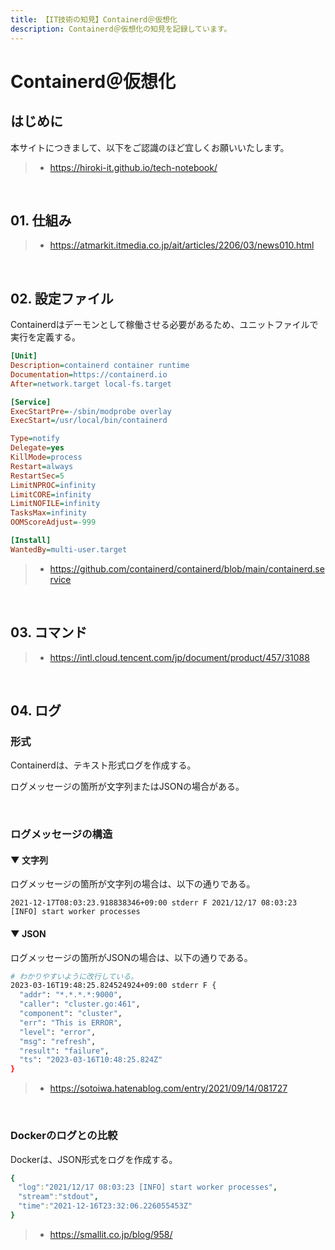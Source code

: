```yaml
---
title: 【IT技術の知見】Containerd＠仮想化
description: Containerd＠仮想化の知見を記録しています。
---
```


# Containerd＠仮想化

## はじめに

本サイトにつきまして、以下をご認識のほど宜しくお願いいたします。

> - https://hiroki-it.github.io/tech-notebook/

<br>

## 01. 仕組み

> - https://atmarkit.itmedia.co.jp/ait/articles/2206/03/news010.html

<br>

## 02. 設定ファイル

Containerdはデーモンとして稼働させる必要があるため、ユニットファイルで実行を定義する。

```ini
[Unit]
Description=containerd container runtime
Documentation=https://containerd.io
After=network.target local-fs.target

[Service]
ExecStartPre=-/sbin/modprobe overlay
ExecStart=/usr/local/bin/containerd

Type=notify
Delegate=yes
KillMode=process
Restart=always
RestartSec=5
LimitNPROC=infinity
LimitCORE=infinity
LimitNOFILE=infinity
TasksMax=infinity
OOMScoreAdjust=-999

[Install]
WantedBy=multi-user.target
```

> - https://github.com/containerd/containerd/blob/main/containerd.service

<br>

## 03. コマンド

> - https://intl.cloud.tencent.com/jp/document/product/457/31088

<br>

## 04. ログ

### 形式

Containerdは、テキスト形式ログを作成する。

ログメッセージの箇所が文字列またはJSONの場合がある。

<br>

### ログメッセージの構造

#### ▼ 文字列

ログメッセージの箇所が文字列の場合は、以下の通りである。

```log
2021-12-17T08:03:23.918838346+09:00 stderr F 2021/12/17 08:03:23 [INFO] start worker processes
```

#### ▼ JSON

ログメッセージの箇所がJSONの場合は、以下の通りである。

```bash
# わかりやすいように改行している。
2023-03-16T19:48:25.824524924+09:00 stderr F {
  "addr": "*.*.*.*:9000",
  "caller": "cluster.go:461",
  "component": "cluster",
  "err": "This is ERROR",
  "level": "error",
  "msg": "refresh",
  "result": "failure",
  "ts": "2023-03-16T10:48:25.824Z"
}
```

> - https://sotoiwa.hatenablog.com/entry/2021/09/14/081727

<br>

### Dockerのログとの比較

Dockerは、JSON形式をログを作成する。

```yaml
{
　"log":"2021/12/17 08:03:23 [INFO] start worker processes",
　"stream":"stdout",
　"time":"2021-12-16T23:32:06.226055453Z"
}
```

> - https://smallit.co.jp/blog/958/

<br>
